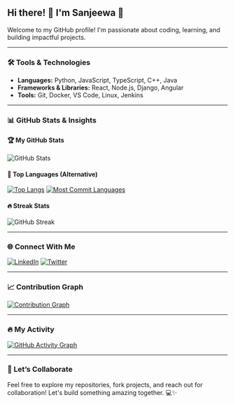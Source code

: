 ## Hi there! 👋 I'm Sanjeewa 🚀

Welcome to my GitHub profile! I'm passionate about coding, learning, and building impactful projects.

---

### 🛠️ Tools & Technologies
- **Languages:** Python, JavaScript, TypeScript, C++, Java
- **Frameworks & Libraries:** React, Node.js, Django, Angular
- **Tools:** Git, Docker, VS Code, Linux, Jenkins

---

### 📊 GitHub Stats & Insights
#### 🏆 My GitHub Stats
![GitHub Stats](https://github-readme-stats.vercel.app/api?username=mksanjeewa&show_icons=true&theme=radical)

#### 📌 Top Languages (Alternative)
[![Top Langs](https://github-profile-summary-cards.vercel.app/api/cards/repos-per-language?username=mksanjeewa&theme=radical)](https://github.com/vn7n24fzkq/github-profile-summary-cards)
[![Most Commit Languages](https://github-profile-summary-cards.vercel.app/api/cards/most-commit-language?username=mksanjeewa&theme=radical)](https://github.com/vn7n24fzkq/github-profile-summary-cards)

#### 🔥 Streak Stats
![GitHub Streak](https://github-readme-streak-stats.herokuapp.com/?user=mksanjeewa&theme=radical)

---

### 🌐 Connect With Me
[![LinkedIn](https://img.shields.io/badge/-LinkedIn-blue?style=flat&logo=linkedin)](https://www.linkedin.com/in/mksanjeewa)
[![Twitter](https://img.shields.io/badge/-Twitter-blue?style=flat&logo=twitter)](https://twitter.com/mksanjeewa)

---

### 📈 Contribution Graph
[![Contribution Graph](https://github-profile-summary-cards.vercel.app/api/cards/profile-details?username=mksanjeewa&theme=radical)](https://github.com/vn7n24fzkq/github-profile-summary-cards)

---

### 🔥 My Activity
[![GitHub Activity Graph](https://github-readme-activity-graph.vercel.app/graph?username=mksanjeewa&theme=radical)](https://github.com/Ashutosh00710/github-readme-activity-graph)

---

### 🚀 Let’s Collaborate
Feel free to explore my repositories, fork projects, and reach out for collaboration! Let's build something amazing together. 💻✨

